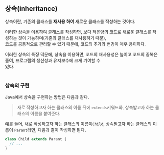 ## 상속(inheritance)
상속이란, 기존의 클래스를 **재사용 하여** 새로운 클래스를 작성하는 것이다.<br>

이러한 상속을 이용하여 클래스를 작성하면, 보다 적은양의 코드로 새로운 클래스를 작성하는 것이 가능하며(기존의 클래스를 재사용하기 때문),<br>
코드를 공통적으로 관리할 수 있기 때문에, 코드의 추가와 변경이 매우 용이하다.<br>

이러한 상속의 특징 덕문에, 상속을 이용하면, 코드의 재사용성은 높이고 코드의 중복은 줄여, 프로그램의 생산성과 유지보수에 크게 기여할 수 <br>
있다.<br>
<br>

### 상속의 구현
Java에서 상속을 구현하는 방법은 다음과 같다.<br>
> 새로 작성하고자 하는 클래스의 이름 뒤에 `extends`키워드와, 상속밥고자 하는 클래스의 이름을 붙여준다.<br>

예를 들어, 새로 작성하고자 하는 클래스의 이름이`Child`, 상속받고자 하는 클래스의 이름이 `Parant`라면, 다음과 같이 작성하면 된다.<br>
```java
class Child extends Parant {
  // ...
}
```

